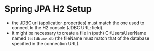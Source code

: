 # Spring JPA H2 Setup
- the JDBC url (application.properties) must match the one used to connect to the H2 console (JDBC URL: field).
- it might be necessary to create a file in (path) C:\Users\UserName named `testdb.mv.db` (the fileName must match that 
of the database specified in the connection URL).